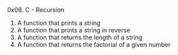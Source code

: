 0x08. C - Recursion
1. A function that prints a string
2. A function that prints a string in reverse
3. A function that returns the length of a string
4. A function that returns the factorial of a given number
